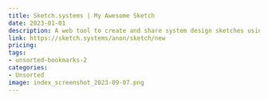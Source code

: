 ```yaml
---
title: Sketch.systems | My Awesome Sketch
date: 2023-01-01
description: A web tool to create and share system design sketches using drag and drop interface.
link: https://sketch.systems/anon/sketch/new
pricing: 
tags: 
- unsorted-bookmarks-2 
categories: 
- Unsorted 
image: index_screenshot_2023-09-07.png
---
```

